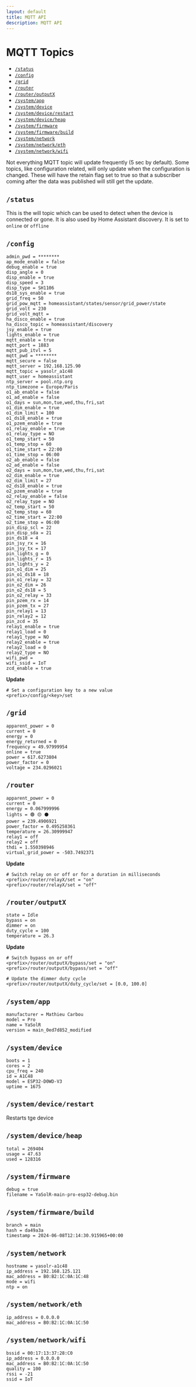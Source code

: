 ```yaml
---
layout: default
title: MQTT API
description: MQTT API
---
```


# MQTT Topics

- [`/status`](#status)
- [`/config`](#config)
- [`/grid`](#grid)
- [`/router`](#router)
- [`/router/outputX`](#routeroutputx)
- [`/system/app`](#systemapp)
- [`/system/device`](#systemdevice)
- [`/system/device/restart`](#systemdevicerestart)
- [`/system/device/heap`](#systemdeviceheap)
- [`/system/firmware`](#systemfirmware)
- [`/system/firmware/build`](#systemfirmwarebuild)
- [`/system/network`](#systemnetwork)
- [`/system/network/eth`](#systemnetworketh)
- [`/system/network/wifi`](#systemnetworkwifi)

Not everything MQTT topic will update frequently (5 sec by default).
Some topics, like configuration related, will only update when the configuration is changed.
These will have the retain flag set to true so that a subscriber coming after the data was published will still get the update.

## `/status`

This is the will topic which can be used to detect when the device is connected or gone.
It is also used by Home Assistant discovery.
It is set to `online` or `offline`

## `/config`

```properties
admin_pwd = ********
ap_mode_enable = false
debug_enable = true
disp_angle = 0
disp_enable = true
disp_speed = 3
disp_type = SH1106
ds18_sys_enable = true
grid_freq = 50
grid_pow_mqtt = homeassistant/states/sensor/grid_power/state
grid_volt = 230
grid_volt_mqtt =
ha_disco_enable = true
ha_disco_topic = homeassistant/discovery
jsy_enable = true
lights_enable = true
mqtt_enable = true
mqtt_port = 1883
mqtt_pub_itvl = 5
mqtt_pwd = ********
mqtt_secure = false
mqtt_server = 192.168.125.90
mqtt_topic = yasolr_a1c48
mqtt_user = homeassistant
ntp_server = pool.ntp.org
ntp_timezone = Europe/Paris
o1_ab_enable = false
o1_ad_enable = false
o1_days = sun,mon,tue,wed,thu,fri,sat
o1_dim_enable = true
o1_dim_limit = 100
o1_ds18_enable = true
o1_pzem_enable = true
o1_relay_enable = true
o1_relay_type = NO
o1_temp_start = 50
o1_temp_stop = 60
o1_time_start = 22:00
o1_time_stop = 06:00
o2_ab_enable = false
o2_ad_enable = false
o2_days = sun,mon,tue,wed,thu,fri,sat
o2_dim_enable = true
o2_dim_limit = 27
o2_ds18_enable = true
o2_pzem_enable = true
o2_relay_enable = false
o2_relay_type = NO
o2_temp_start = 50
o2_temp_stop = 60
o2_time_start = 22:00
o2_time_stop = 06:00
pin_disp_scl = 22
pin_disp_sda = 21
pin_ds18 = 4
pin_jsy_rx = 16
pin_jsy_tx = 17
pin_lights_g = 0
pin_lights_r = 15
pin_lights_y = 2
pin_o1_dim = 25
pin_o1_ds18 = 18
pin_o1_relay = 32
pin_o2_dim = 26
pin_o2_ds18 = 5
pin_o2_relay = 33
pin_pzem_rx = 14
pin_pzem_tx = 27
pin_relay1 = 13
pin_relay2 = 12
pin_zcd = 35
relay1_enable = true
relay1_load = 0
relay1_type = NO
relay2_enable = true
relay2_load = 0
relay2_type = NO
wifi_pwd =
wifi_ssid = IoT
zcd_enable = true
```

**Update**

```properties
# Set a configuration key to a new value
<prefix>/config/<key>/set
```

## `/grid`

```properties
apparent_power = 0
current = 0
energy = 0
energy_returned = 0
frequency = 49.97999954
online = true
power = 617.6273804
power_factor = 0
voltage = 234.0296021
```

## `/router`

```properties
apparent_power = 0
current = 0
energy = 0.067999996
lights = 🟢 🟡 ⚫
power = 239.4906921
power_factor = 0.495258361
temperature = 26.30999947
relay1 = off
relay2 = off
thdi = 1.550398946
virtual_grid_power = -503.7492371
```

**Update**

```properties
# Switch relay on or off or for a duration in milliseconds
<prefix>/router/relayX/set = "on"
<prefix>/router/relayX/set = "off"
```

## `/router/outputX`

```properties
state = Idle
bypass = on
dimmer = on
duty_cycle = 100
temperature = 26.3
```

**Update**

```properties
# Switch bypass on or off
<prefix>/router/outputX/bypass/set = "on"
<prefix>/router/outputX/bypass/set = "off"

# Update the dimmer duty cycle
<prefix>/router/outputX/duty_cycle/set = [0.0, 100.0]
```

## `/system/app`

```properties
manufacturer = Mathieu Carbou
model = Pro
name = YaSolR
version = main_0ed7d852_modified
```

## `/system/device`

```properties
boots = 1
cores = 2
cpu_freq = 240
id = A1C48
model = ESP32-D0WD-V3
uptime = 1675
```

## `/system/device/restart`

Restarts tge device

## `/system/device/heap`

```properties
total = 269404
usage = 47.63
used = 128316
```

## `/system/firmware`

```properties
debug = true
filename = YaSolR-main-pro-esp32-debug.bin
```

## `/system/firmware/build`

```properties
branch = main
hash = da49a3a
timestamp = 2024-06-08T12:14:30.915965+00:00
```

## `/system/network`

```properties
hostname = yasolr-a1c48
ip_address = 192.168.125.121
mac_address = B0:B2:1C:0A:1C:48
mode = wifi
ntp = on
```

## `/system/network/eth`

```properties
ip_address = 0.0.0.0
mac_address = B0:B2:1C:0A:1C:50
```

## `/system/network/wifi`

```properties
bssid = 00:17:13:37:28:C0
ip_address = 0.0.0.0
mac_address = B0:B2:1C:0A:1C:50
quality = 100
rssi = -21
ssid = IoT
```

